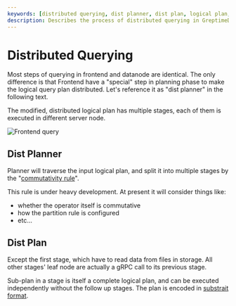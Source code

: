 ```yaml
---
keywords: [distributed querying, dist planner, dist plan, logical plan, substrait format]
description: Describes the process of distributed querying in GreptimeDB, focusing on the dist planner and dist plan.
---
```


# Distributed Querying

Most steps of querying in frontend and datanode are identical. The only difference is that
Frontend have a "special" step in planning phase to make the logical query plan distributed.
Let's reference it as "dist planner" in the following text.

The modified, distributed logical plan has multiple stages, each of them is executed in different
server node.

![Frontend query](/frontend-query.png)

## Dist Planner

Planner will traverse the input logical plan, and split it into multiple stages by the "[commutativity
rule](https://github.com/GreptimeTeam/greptimedb/blob/main/docs/rfcs/2023-05-09-distributed-planner.md)".

This rule is under heavy development. At present it will consider things like:
- whether the operator itself is commutative
- how the partition rule is configured
- etc...

## Dist Plan

Except the first stage, which have to read data from files in storage. All other stages' leaf node
are actually a gRPC call to its previous stage.

Sub-plan in a stage is itself a complete logical plan, and can be executed independently without
the follow up stages. The plan is encoded in [substrait format](https://substrait.io).

